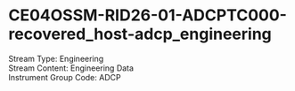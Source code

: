 # CE04OSSM-RID26-01-ADCPTC000-recovered_host-adcp_engineering

Stream Type: Engineering<br>
Stream Content: Engineering Data<br>
Instrument Group Code: ADCP<br>
